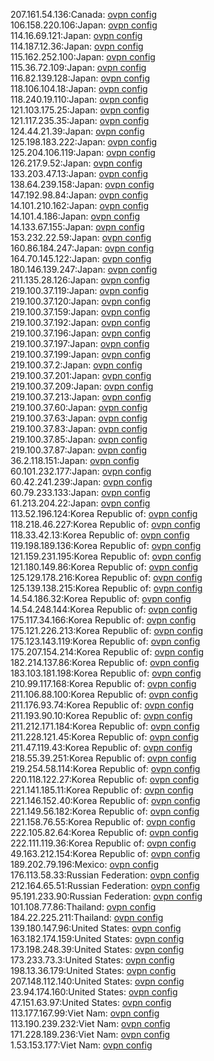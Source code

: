 207.161.54.136:Canada: [ovpn config](vpn/207_161_54_136.ovpn)  
106.158.220.106:Japan: [ovpn config](vpn/106_158_220_106.ovpn)  
114.16.69.121:Japan: [ovpn config](vpn/114_16_69_121.ovpn)  
114.187.12.36:Japan: [ovpn config](vpn/114_187_12_36.ovpn)  
115.162.252.100:Japan: [ovpn config](vpn/115_162_252_100.ovpn)  
115.36.72.109:Japan: [ovpn config](vpn/115_36_72_109.ovpn)  
116.82.139.128:Japan: [ovpn config](vpn/116_82_139_128.ovpn)  
118.106.104.18:Japan: [ovpn config](vpn/118_106_104_18.ovpn)  
118.240.19.110:Japan: [ovpn config](vpn/118_240_19_110.ovpn)  
121.103.175.25:Japan: [ovpn config](vpn/121_103_175_25.ovpn)  
121.117.235.35:Japan: [ovpn config](vpn/121_117_235_35.ovpn)  
124.44.21.39:Japan: [ovpn config](vpn/124_44_21_39.ovpn)  
125.198.183.222:Japan: [ovpn config](vpn/125_198_183_222.ovpn)  
125.204.106.119:Japan: [ovpn config](vpn/125_204_106_119.ovpn)  
126.217.9.52:Japan: [ovpn config](vpn/126_217_9_52.ovpn)  
133.203.47.13:Japan: [ovpn config](vpn/133_203_47_13.ovpn)  
138.64.239.158:Japan: [ovpn config](vpn/138_64_239_158.ovpn)  
147.192.98.84:Japan: [ovpn config](vpn/147_192_98_84.ovpn)  
14.101.210.162:Japan: [ovpn config](vpn/14_101_210_162.ovpn)  
14.101.4.186:Japan: [ovpn config](vpn/14_101_4_186.ovpn)  
14.133.67.155:Japan: [ovpn config](vpn/14_133_67_155.ovpn)  
153.232.22.59:Japan: [ovpn config](vpn/153_232_22_59.ovpn)  
160.86.184.247:Japan: [ovpn config](vpn/160_86_184_247.ovpn)  
164.70.145.122:Japan: [ovpn config](vpn/164_70_145_122.ovpn)  
180.146.139.247:Japan: [ovpn config](vpn/180_146_139_247.ovpn)  
211.135.28.126:Japan: [ovpn config](vpn/211_135_28_126.ovpn)  
219.100.37.119:Japan: [ovpn config](vpn/219_100_37_119.ovpn)  
219.100.37.120:Japan: [ovpn config](vpn/219_100_37_120.ovpn)  
219.100.37.159:Japan: [ovpn config](vpn/219_100_37_159.ovpn)  
219.100.37.192:Japan: [ovpn config](vpn/219_100_37_192.ovpn)  
219.100.37.196:Japan: [ovpn config](vpn/219_100_37_196.ovpn)  
219.100.37.197:Japan: [ovpn config](vpn/219_100_37_197.ovpn)  
219.100.37.199:Japan: [ovpn config](vpn/219_100_37_199.ovpn)  
219.100.37.2:Japan: [ovpn config](vpn/219_100_37_2.ovpn)  
219.100.37.201:Japan: [ovpn config](vpn/219_100_37_201.ovpn)  
219.100.37.209:Japan: [ovpn config](vpn/219_100_37_209.ovpn)  
219.100.37.213:Japan: [ovpn config](vpn/219_100_37_213.ovpn)  
219.100.37.60:Japan: [ovpn config](vpn/219_100_37_60.ovpn)  
219.100.37.63:Japan: [ovpn config](vpn/219_100_37_63.ovpn)  
219.100.37.83:Japan: [ovpn config](vpn/219_100_37_83.ovpn)  
219.100.37.85:Japan: [ovpn config](vpn/219_100_37_85.ovpn)  
219.100.37.87:Japan: [ovpn config](vpn/219_100_37_87.ovpn)  
36.2.118.151:Japan: [ovpn config](vpn/36_2_118_151.ovpn)  
60.101.232.177:Japan: [ovpn config](vpn/60_101_232_177.ovpn)  
60.42.241.239:Japan: [ovpn config](vpn/60_42_241_239.ovpn)  
60.79.233.133:Japan: [ovpn config](vpn/60_79_233_133.ovpn)  
61.213.204.22:Japan: [ovpn config](vpn/61_213_204_22.ovpn)  
113.52.196.124:Korea Republic of: [ovpn config](vpn/113_52_196_124.ovpn)  
118.218.46.227:Korea Republic of: [ovpn config](vpn/118_218_46_227.ovpn)  
118.33.42.13:Korea Republic of: [ovpn config](vpn/118_33_42_13.ovpn)  
119.198.189.136:Korea Republic of: [ovpn config](vpn/119_198_189_136.ovpn)  
121.159.231.195:Korea Republic of: [ovpn config](vpn/121_159_231_195.ovpn)  
121.180.149.86:Korea Republic of: [ovpn config](vpn/121_180_149_86.ovpn)  
125.129.178.216:Korea Republic of: [ovpn config](vpn/125_129_178_216.ovpn)  
125.139.138.215:Korea Republic of: [ovpn config](vpn/125_139_138_215.ovpn)  
14.54.186.32:Korea Republic of: [ovpn config](vpn/14_54_186_32.ovpn)  
14.54.248.144:Korea Republic of: [ovpn config](vpn/14_54_248_144.ovpn)  
175.117.34.166:Korea Republic of: [ovpn config](vpn/175_117_34_166.ovpn)  
175.121.226.213:Korea Republic of: [ovpn config](vpn/175_121_226_213.ovpn)  
175.123.143.119:Korea Republic of: [ovpn config](vpn/175_123_143_119.ovpn)  
175.207.154.214:Korea Republic of: [ovpn config](vpn/175_207_154_214.ovpn)  
182.214.137.86:Korea Republic of: [ovpn config](vpn/182_214_137_86.ovpn)  
183.103.181.198:Korea Republic of: [ovpn config](vpn/183_103_181_198.ovpn)  
210.99.117.168:Korea Republic of: [ovpn config](vpn/210_99_117_168.ovpn)  
211.106.88.100:Korea Republic of: [ovpn config](vpn/211_106_88_100.ovpn)  
211.176.93.74:Korea Republic of: [ovpn config](vpn/211_176_93_74.ovpn)  
211.193.90.10:Korea Republic of: [ovpn config](vpn/211_193_90_10.ovpn)  
211.212.171.184:Korea Republic of: [ovpn config](vpn/211_212_171_184.ovpn)  
211.228.121.45:Korea Republic of: [ovpn config](vpn/211_228_121_45.ovpn)  
211.47.119.43:Korea Republic of: [ovpn config](vpn/211_47_119_43.ovpn)  
218.55.39.251:Korea Republic of: [ovpn config](vpn/218_55_39_251.ovpn)  
219.254.58.114:Korea Republic of: [ovpn config](vpn/219_254_58_114.ovpn)  
220.118.122.27:Korea Republic of: [ovpn config](vpn/220_118_122_27.ovpn)  
221.141.185.11:Korea Republic of: [ovpn config](vpn/221_141_185_11.ovpn)  
221.146.152.40:Korea Republic of: [ovpn config](vpn/221_146_152_40.ovpn)  
221.149.56.182:Korea Republic of: [ovpn config](vpn/221_149_56_182.ovpn)  
221.158.76.55:Korea Republic of: [ovpn config](vpn/221_158_76_55.ovpn)  
222.105.82.64:Korea Republic of: [ovpn config](vpn/222_105_82_64.ovpn)  
222.111.119.36:Korea Republic of: [ovpn config](vpn/222_111_119_36.ovpn)  
49.163.212.154:Korea Republic of: [ovpn config](vpn/49_163_212_154.ovpn)  
189.202.79.196:Mexico: [ovpn config](vpn/189_202_79_196.ovpn)  
176.113.58.33:Russian Federation: [ovpn config](vpn/176_113_58_33.ovpn)  
212.164.65.51:Russian Federation: [ovpn config](vpn/212_164_65_51.ovpn)  
95.191.233.90:Russian Federation: [ovpn config](vpn/95_191_233_90.ovpn)  
101.108.77.86:Thailand: [ovpn config](vpn/101_108_77_86.ovpn)  
184.22.225.211:Thailand: [ovpn config](vpn/184_22_225_211.ovpn)  
139.180.147.96:United States: [ovpn config](vpn/139_180_147_96.ovpn)  
163.182.174.159:United States: [ovpn config](vpn/163_182_174_159.ovpn)  
173.198.248.39:United States: [ovpn config](vpn/173_198_248_39.ovpn)  
173.233.73.3:United States: [ovpn config](vpn/173_233_73_3.ovpn)  
198.13.36.179:United States: [ovpn config](vpn/198_13_36_179.ovpn)  
207.148.112.140:United States: [ovpn config](vpn/207_148_112_140.ovpn)  
23.94.174.160:United States: [ovpn config](vpn/23_94_174_160.ovpn)  
47.151.63.97:United States: [ovpn config](vpn/47_151_63_97.ovpn)  
113.177.167.99:Viet Nam: [ovpn config](vpn/113_177_167_99.ovpn)  
113.190.239.232:Viet Nam: [ovpn config](vpn/113_190_239_232.ovpn)  
171.228.189.236:Viet Nam: [ovpn config](vpn/171_228_189_236.ovpn)  
1.53.153.177:Viet Nam: [ovpn config](vpn/1_53_153_177.ovpn)  
